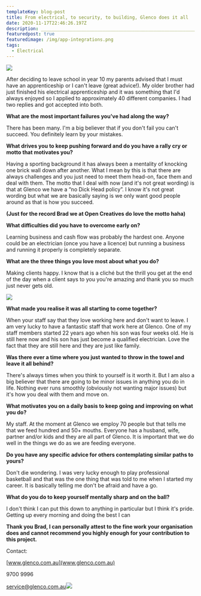```yaml
---
templateKey: blog-post
title: From electrical, to security, to building, Glenco does it all
date: 2020-11-17T22:46:26.197Z
description: ____________________________________________________________________________________________
featuredpost: true
featuredimage: /img/app-integrations.png
tags:
  - Electrical
---
```



![](/img/image200104.png)

After deciding to leave school in year 10 my parents advised that I must have an apprenticeship or I can't leave (great advice!). My older brother had just finished his electrical apprenticeship and it was something that I'd always enjoyed so I applied to approximately 40 different companies. I had two replies and got accepted into both.

**What are the most important failures you’ve had along the way?**

There has been many. I'm a big believer that if you don't fail you can't succeed. You definitely learn by your mistakes.

**What drives you to keep pushing forward and do you have a rally cry or motto that motivates you?**

Having a sporting background it has always been a mentality of knocking one brick wall down after another. What I mean by this is that there are always challenges and you just need to meet them head-on, face them and deal with them. The motto that I deal with now (and it's not great wording) is that at Glenco we have a “no Dick Head policy”. I know it's not great wording but what we are basically saying is we only want good people around as that is how you succeed.

**(Just for the record Brad we at Open Creatives do love the motto haha)**

**What difficulties did you have to overcome early on?**

Learning business and cash flow was probably the hardest one. Anyone could be an electrician (once you have a licence) but running a business and running it properly is completely separate.

**What are the three things you love most about what you do?**

Making clients happy. I know that is a cliché but the thrill you get at the end of the day when a client says to you you're amazing and thank you so much just never gets old.

![](/img/image200104.png)

**What made you realise it was all starting to come together?**

When your staff say that they love working here and don't want to leave. I am very lucky to have a fantastic staff that work here at Glenco. One of my staff members started 22 years ago when his son was four weeks old. He is still here now and his son has just become a qualified electrician. Love the fact that they are still here and they are just like family.

**Was there ever a time where you just wanted to throw in the towel and leave it all behind?**

There's always times when you think to yourself is it worth it. But I am also a big believer that there are going to be minor issues in anything you do in life. Nothing ever runs smoothly (obviously not wanting major issues) but it's how you deal with them and move on.

**What motivates you on a daily basis to keep going and improving on what you do?**

My staff. At the moment at Glenco we employ 70 people but that tells me that we feed hundred and 50+ mouths. Everyone has a husband, wife, partner and/or kids and they are all part of Glenco. It is important that we do well in the things we do as we are feeding everyone.

**Do you have any specific advice for others contemplating similar paths to yours?**

Don't die wondering. I was very lucky enough to play professional basketball and that was the one thing that was told to me when I started my career. It is basically telling me don't be afraid and have a go.

**What do you do to keep yourself mentally sharp and on the ball?**

I don't think I can put this down to anything in particular but I think it's pride. Getting up every morning and doing the best I can

**Thank you Brad, I can personally attest to the fine work your organisation does and cannot recommend you highly enough for your contribution to this project.**

Contact:

[www.glenco.com.au](www.glenco.com.au)

9700 9996

service@glenco.com.au![](https://ssl.gstatic.com/ui/v1/icons/mail/images/cleardot.gif)
